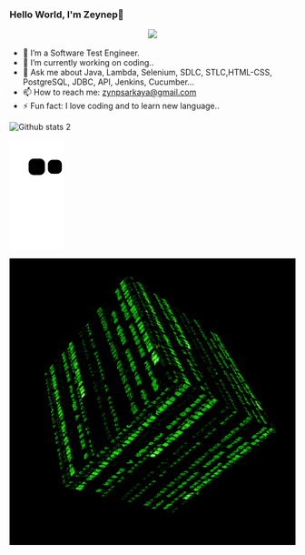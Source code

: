 ### Hello World, I'm Zeynep👋

<p align="center">
  <img src="https://readme-typing-svg.herokuapp.com/?lines=I+am+QA+Test+Automation+Engineer;Zeynep+Sarıkaya&font=Fira%20Code&center=true&width=380&height=50&duration=4000&pause=1000">
</p>


- 🌱 I’m a Software Test Engineer.
- 🔭 I’m currently working on coding..
- 💬 Ask me about Java, Lambda, Selenium, SDLC, STLC,HTML-CSS, PostgreSQL, JDBC, API, Jenkins, Cucumber...
- 📫 How to reach me: zynpsarkaya@gmail.com
- ⚡ Fun fact: I love coding and to learn new language.. 

![Github stats 2](https://github-readme-stats.vercel.app/api?username=ToKyOzY&show_icons=true&theme=radical)

![snake gif](https://github.com/SenaYcdl/SenaYcdl/blob/output/github-contribution-grid-snake.svg)


<img src="https://raw.githubusercontent.com/ToKyOzY/ToKyOzY/main/GRASPSKILLS%20PMP%20CERTIFICATIO_%20A%20LOT%20MORE%20THAN%20A%20PROMISING%20CAREER%20PATH.gif" width="auto">


